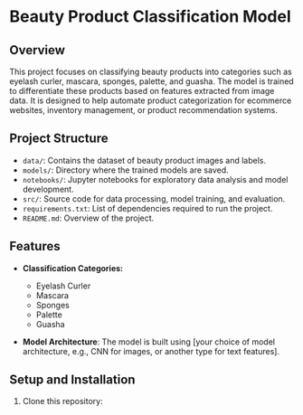 # Beauty Product Classification Model

## Overview
This project focuses on classifying beauty products into categories such as eyelash curler, mascara, sponges, palette, and guasha. The model is trained to differentiate these products based on features extracted from image data. It is designed to help automate product categorization for ecommerce websites, inventory management, or product recommendation systems.

## Project Structure
- `data/`: Contains the dataset of beauty product images and labels.
- `models/`: Directory where the trained models are saved.
- `notebooks/`: Jupyter notebooks for exploratory data analysis and model development.
- `src/`: Source code for data processing, model training, and evaluation.
- `requirements.txt`: List of dependencies required to run the project.
- `README.md`: Overview of the project.

## Features
- **Classification Categories:**
  - Eyelash Curler
  - Mascara
  - Sponges
  - Palette
  - Guasha

- **Model Architecture**: The model is built using [your choice of model architecture, e.g., CNN for images, or another type for text features].

## Setup and Installation

1. Clone this repository:
   ```bash https://github.com/Maria-Paula-PR/Clasificador-de-imagenes.git
